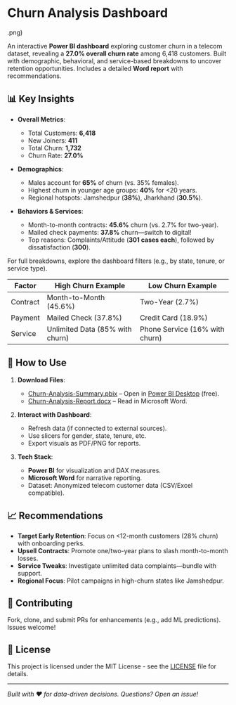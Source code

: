 # Churn Analysis Dashboard

<image-card alt="Dashboard Screenshot" src="Screenshot(13" ></image-card>.png)

An interactive **Power BI dashboard** exploring customer churn in a telecom dataset, revealing a **27.0% overall churn rate** among 6,418 customers. Built with demographic, behavioral, and service-based breakdowns to uncover retention opportunities. Includes a detailed **Word report** with recommendations.

## 📊 Key Insights
- **Overall Metrics**:
  - Total Customers: **6,418**
  - New Joiners: **411**
  - Total Churn: **1,732**
  - Churn Rate: **27.0%**

- **Demographics**:
  - Males account for **65%** of churn (vs. 35% females).
  - Highest churn in younger age groups: **40%** for <20 years.
  - Regional hotspots: Jamshedpur (**38%**), Jharkhand (**30.5%**).

- **Behaviors & Services**:
  - Month-to-month contracts: **45.6%** churn (vs. 2.7% for two-year).
  - Mailed check payments: **37.8%** churn—switch to digital!
  - Top reasons: Complaints/Attitude (**301 cases each**), followed by dissatisfaction (**300**).

For full breakdowns, explore the dashboard filters (e.g., by state, tenure, or service type).

| Factor | High Churn Example | Low Churn Example |
|--------|--------------------|-------------------|
| Contract | Month-to-Month (45.6%) | Two-Year (2.7%) |
| Payment | Mailed Check (37.8%) | Credit Card (18.9%) |
| Service | Unlimited Data (85% with churn) | Phone Service (16% with churn) |

## 🚀 How to Use
1. **Download Files**:
   - [Churn-Analysis-Summary.pbix](Churn-Analysis-Summary.pbix) – Open in [Power BI Desktop](https://powerbi.microsoft.com/desktop/) (free).
   - [Churn-Analysis-Report.docx](Churn-Analysis-Report.docx) – Read in Microsoft Word.

2. **Interact with Dashboard**:
   - Refresh data (if connected to external sources).
   - Use slicers for gender, state, tenure, etc.
   - Export visuals as PDF/PNG for reports.

3. **Tech Stack**:
   - **Power BI** for visualization and DAX measures.
   - **Microsoft Word** for narrative reporting.
   - Dataset: Anonymized telecom customer data (CSV/Excel compatible).

## 📈 Recommendations
- **Target Early Retention**: Focus on <12-month customers (28% churn) with onboarding perks.
- **Upsell Contracts**: Promote one/two-year plans to slash month-to-month losses.
- **Service Tweaks**: Investigate unlimited data complaints—bundle with support.
- **Regional Focus**: Pilot campaigns in high-churn states like Jamshedpur.

## 🤝 Contributing
Fork, clone, and submit PRs for enhancements (e.g., add ML predictions). Issues welcome!

## 📄 License
This project is licensed under the MIT License - see the [LICENSE](LICENSE) file for details.

---

*Built with ❤️ for data-driven decisions. Questions? Open an issue!*
